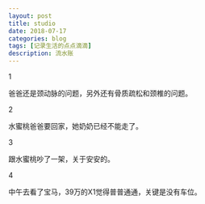 ```yaml
---
layout: post
title: studio
date: 2018-07-17
categories: blog
tags: [记录生活的点点滴滴]
description: 流水账
---
```


1 

爸爸还是颈动脉的问题，另外还有骨质疏松和颈椎的问题。

2 

水蜜桃爸爸要回家，她奶奶已经不能走了。

3

跟水蜜桃吵了一架，关于安安的。

4

中午去看了宝马，39万的X1觉得普普通通，关键是没有车位。







